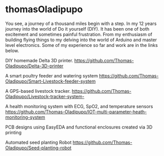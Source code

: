 # thomasOladipupo
You see, a journey of a thousand miles begin with a step. In my 12 years journey into the world of Do it yourself (DIY). It has been one of both excitement and sometimes painful frustration. From my enthusiasm of building flying things to my delving into the world of Arduino and master level electronics. Some of my experience so far and work are in the links below.

DIY homemade Delta 3D printer. https://github.com/Thomas-Oladipupo/Delta-3D-printer

A smart poultry feeder and watering system  https://github.com/Thomas-Oladipupo/Smart-Livestock-feeder-system

A GPS-based livestock tracker. https://github.com/Thomas-Oladipupo/Livestock-tracker-system-


A health monitoring system with ECG, SpO2, and temperature sensors https://github.com/Thomas-Oladipupo/IOT-multi-parameter-heath-monitoring-system

PCB designs using EasyEDA and functional enclosures created via 3D printing

Automated seed planting Robot https://github.com/Thomas-Oladipupo/Seed-planting-robot
